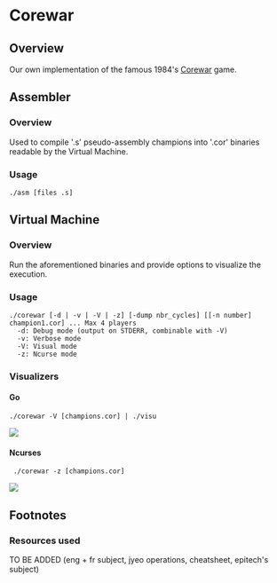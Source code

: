 # Corewar
## Overview
Our own implementation of the famous 1984's [Corewar](https://en.wikipedia.org/wiki/Core_War) game.

## Assembler
### Overview
Used to compile '.s' pseudo-assembly champions into '.cor' binaries readable by the Virtual Machine.

### Usage
```
./asm [files .s]
```
## Virtual Machine
### Overview
Run the aforementioned binaries and provide options to visualize the execution.

### Usage
```
./corewar [-d | -v | -V | -z] [-dump nbr_cycles] [[-n number] champion1.cor] ... Max 4 players
  -d: Debug mode (output on STDERR, combinable with -V)
  -v: Verbose mode
  -V: Visual mode
  -z: Ncurse mode
```
### Visualizers
#### Go
```./corewar -V [champions.cor] | ./visu ```
  
<img src="./resources/images/corewar_go.gif"/>


#### Ncurses
``` ./corewar -z [champions.cor]```
  
<img src="./resources/images/corewar_ncurse.gif"/>


## Footnotes
### Resources used
TO BE ADDED (eng + fr subject, jyeo operations, cheatsheet, epitech's subject)
